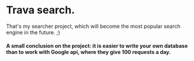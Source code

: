 # Trava search.

That's my searcher project, which will become the most popular search engine in the future. ;)

#### A small conclusion on the project: it is easier to write your own database than to work with Google api, where they give 100 requests a day.
